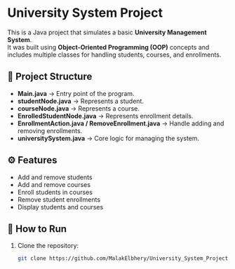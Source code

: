 # University System Project

This is a Java project that simulates a basic **University Management System**.  
It was built using **Object-Oriented Programming (OOP)** concepts and includes multiple classes for handling students, courses, and enrollments.

## 📂 Project Structure
- **Main.java** → Entry point of the program.  
- **studentNode.java** → Represents a student.  
- **courseNode.java** → Represents a course.  
- **EnrolledStudentNode.java** → Represents enrollment details.  
- **EnrollmentAction.java / RemoveEnrollment.java** → Handle adding and removing enrollments.  
- **universitySystem.java** → Core logic for managing the system.  

## ⚙️ Features
- Add and remove students  
- Add and remove courses  
- Enroll students in courses  
- Remove student enrollments  
- Display students and courses  

## 🚀 How to Run
1. Clone the repository:
   ```bash
   git clone https://github.com/MalakElbhery/University_System_Project.git

